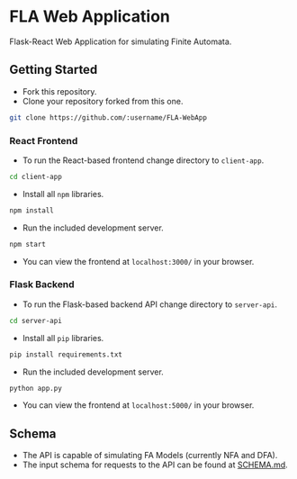 # FLA Web Application

Flask-React Web Application for simulating Finite Automata.

## Getting Started

* Fork this repository.
* Clone your repository forked from this one.

```bash
git clone https://github.com/:username/FLA-WebApp
```

### React Frontend

* To run the React-based frontend change directory to `client-app`.

```bash
cd client-app
``` 

* Install all `npm` libraries.

```bash
npm install
```

* Run the included development server.

```bash
npm start
```

* You can view the frontend at `localhost:3000/` in your browser.

### Flask Backend

* To run the Flask-based backend API change directory to `server-api`.

```bash
cd server-api
``` 

* Install all `pip` libraries.

```bash
pip install requirements.txt
```

* Run the included development server.

```bash
python app.py
```

* You can view the frontend at `localhost:5000/` in your browser.

## Schema

* The API is capable of simulating FA Models (currently NFA and DFA).
* The input schema for requests to the API can be found at [SCHEMA.md](https://github.com/mihirs16/FLA-WebApp/blob/master/SCHEMA.md).
